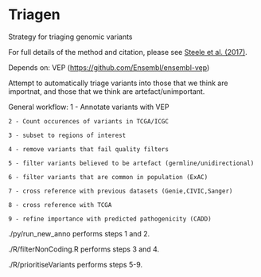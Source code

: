 # Triagen
Strategy for triaging genomic variants

For full details of the method and citation, please see [Steele et al. (2017)](https://www.sciencedirect.com/science/article/pii/S1535610819300972).

Depends on: VEP (https://github.com/Ensembl/ensembl-vep)

Attempt to automatically triage variants into those that we think are importnat, and those that we think are artefact/unimportant.

General workflow:
	1 - Annotate variants with VEP

	2 - Count occurences of variants in TCGA/ICGC

	3 - subset to regions of interest

	4 - remove variants that fail quality filters

	5 - filter variants believed to be artefact (germline/unidirectional)

	6 - filter variants that are common in population (ExAC)

	7 - cross reference with previous datasets (Genie,CIVIC,Sanger)

	8 - cross reference with TCGA

	9 - refine importance with predicted pathogenicity (CADD)

./py/run_new_anno performs steps 1 and 2.

./R/filterNonCoding.R performs steps 3 and 4.

./R/prioritiseVariants performs steps 5-9.
